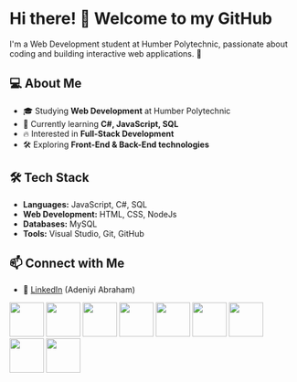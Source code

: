 # Hi there! 👋 Welcome to my GitHub  

I'm a Web Development student at Humber Polytechnic, passionate about coding and building interactive web applications. 🚀  

## 💻 About Me  
- 🎓 Studying **Web Development** at Humber Polytechnic  
- 🌱 Currently learning **C#, JavaScript, SQL**  
- 🔥 Interested in **Full-Stack Development**  
- 🛠️ Exploring **Front-End & Back-End technologies**  

## 🛠️ Tech Stack  
- **Languages:** JavaScript, C#, SQL  
- **Web Development:** HTML, CSS, NodeJs
- **Databases:** MySQL  
- **Tools:** Visual Studio, Git, GitHub  

## 📫 Connect with Me  
- 💼 [LinkedIn](https://www.linkedin.com/in/abraham-adeniyi-1489931a8/) (Adeniyi Abraham)  
<!--
- 📝 [Portfolio](#) (Add your portfolio link)  
-->

<img src="https://console.codeadam.ca/api/image/markdown" width="60"> <img src="https://console.codeadam.ca/api/image/github" width="60"> <img src="https://console.codeadam.ca/api/image/html" width="60"> <img src="https://console.codeadam.ca/api/image/css" width="60"> <img src="https://console.codeadam.ca/api/image/javascript" width="60"> <img src="https://console.codeadam.ca/api/image/git" width="60"> <img src="https://console.codeadam.ca/api/image/c#" width="60"> <img src="https://console.codeadam.ca/api/image/mysql" width="60"> <img src="https://console.codeadam.ca/api/image/nodejs" width="60">

<!--
**ABjnr/ABjnr** is a ✨ _special_ ✨ repository because its `README.md` (this file) appears on your GitHub profile.

Here are some ideas to get you started:

- 🔭 I’m currently working on ...
- 🌱 I’m currently learning ...
- 👯 I’m looking to collaborate on ...
- 🤔 I’m looking for help with ...
- 💬 Ask me about ...
- 📫 How to reach me: ...
- 😄 Pronouns: ...
- ⚡ Fun fact: ...
-->

